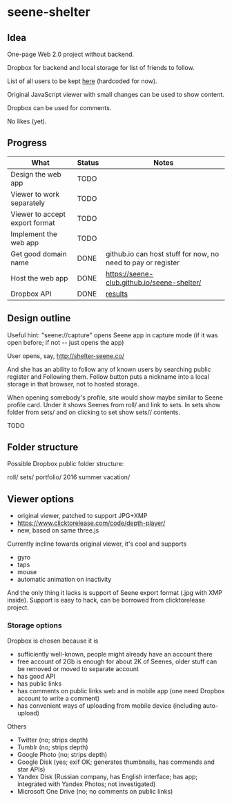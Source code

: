 # seene-shelter

## Idea

One-page Web 2.0 project without backend.

Dropbox for backend and local storage for list of friends to follow.

List of all users to be kept [here](users.txt) (hardcoded for now).

Original JavaScript viewer with small changes can be used to show content.

Dropbox can be used for comments. 

No likes (yet).

## Progress

| What                           | Status  | Notes                                        |
| -------------------------------|---------|----------------------------------------------|
| Design the web app             | TODO    |
| Viewer to work separately      | TODO    |
| Viewer to accept export format | TODO    |
| Implement the web app          | TODO    |
| Get good domain name           | DONE    | github.io can host stuff for now, no need to pay or register |
| Host the web app               | DONE    | https://seene-club.github.io/seene-shelter/  |
| Dropbox API                    | DONE    | [results](dropbox.md)                        |

## Design outline

Useful hint: "seene://capture" opens Seene app in capture mode (if it was open before; if not -- just opens the app)

User opens, say, 
http://shelter-seene.co/

And she has an ability to follow any of known users by searching public register and Following them.
Follow button puts a nickname into a local storage in that browser, not to hosted storage.

When opening somebody's profile, site would show maybe similar to Seene profile card.
Under it shows Seenes from roll/ and link to sets.
In sets show folder from sets/ and on clicking to set show sets/<set>/ contents.

TODO

## Folder structure

Possible Dropbox public folder structure:

 roll/
 sets/
   portfolio/
   2016 summer vacation/

## Viewer options

* original viewer, patched to support JPG+XMP
* https://www.clicktorelease.com/code/depth-player/
* new, based on same three.js

Currently incline towards original viewer, it's cool and supports
* gyro
* taps
* mouse 
* automatic animation on inactivity

And the only thing it lacks is support of Seene export format (.jpg with XMP inside).
Support is easy to hack, can be borrowed from clicktorelease project.

### Storage options

Dropbox is chosen because it is 
* sufficiently well-known, people might already have an account there
* free account of 2Gb is enough for about 2K of Seenes, older stuff can be removed or moved to separate account
* has good API
* has public links
* has comments on public links web and in mobile app (one need Dropbox account to write a comment)
* has convenient ways of uploading from mobile device (including auto-upload)

Others
* Twitter (no; strips depth)
* Tumblr (no; strips depth)
* Google Photo (no; strips depth)
* Google Disk (yes; exif OK; generates thumbnails, has commends and star APIs)
* Yandex Disk (Russian company, has English interface; has app; integrated with Yandex Photos; not investigated)
* Microsoft One Drive (no; no comments on public links)

